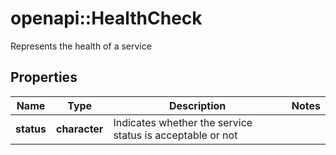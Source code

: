 # openapi::HealthCheck

Represents the health of a service

## Properties
Name | Type | Description | Notes
------------ | ------------- | ------------- | -------------
**status** | **character** | Indicates whether the service status is acceptable or not | 


